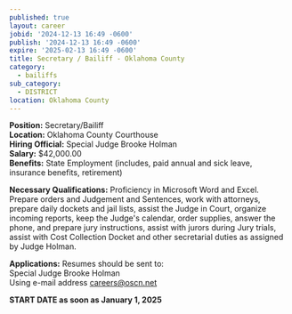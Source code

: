 ```yaml
---
published: true
layout: career
jobid: '2024-12-13 16:49 -0600'
publish: '2024-12-13 16:49 -0600'
expire: '2025-02-13 16:49 -0600'
title: Secretary / Bailiff - Oklahoma County
category:
  - bailiffs
sub_category:
  - DISTRICT
location: Oklahoma County
---
```

**Position:** Secretary/Bailiff  
**Location:** Oklahoma County Courthouse  
**Hiring Official:** Special Judge Brooke Holman  
**Salary:** $42,000.00  
**Benefits:** State Employment (includes, paid annual and sick leave, insurance benefits, retirement)  

**Necessary Qualifications:** Proficiency in Microsoft Word and Excel.  Prepare orders and Judgement and Sentences, work with attorneys, prepare daily dockets and jail lists, assist the Judge in Court, organize incoming reports, keep the Judge's calendar, order supplies, answer the phone, and prepare jury instructions, assist with jurors during Jury trials, assist with Cost Collection Docket and other secretarial duties as assigned by Judge Holman.

**Applications:** Resumes should be sent to:  
Special Judge Brooke Holman  
Using e-mail address [careers@oscn.net](mailto:careers@oscn.net?subject=oklahoma-county-bailiff)  

**START DATE as soon as January 1, 2025**
